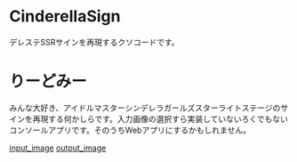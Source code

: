 # CinderellaSign
デレステSSRサインを再現するクソコードです。

# りーどみー
みんな大好き、アイドルマスターシンデレラガールズスターライトステージのサインを再現する何かしらです。入力画像の選択すら実装していないろくでもないコンソールアプリです。そのうちWebアプリにするかもしれません。

[input_image](https://github.com/zyusou/CinderellaSign/blob/master/CinderellaSign/Image/input_takane.jpg "input_image")
[output_image](https://github.com/zyusou/CinderellaSign/blob/master/CinderellaSign/Image/out_takane.png "output_image")
